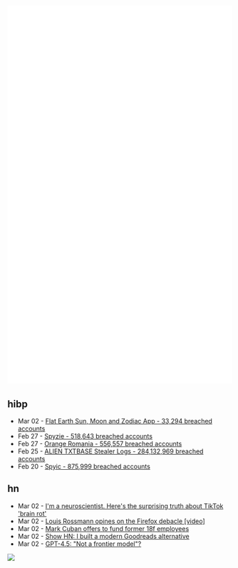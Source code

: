 ![Metrics](https://raw.githubusercontent.com/phixion/phixion/master/metrics.svg)

## hibp

<!--
for https://github.com/phixion/phixion/blob/main/.github/workflows/feeds.yml
-->
<!--START_SECTION:haveibeenpwnd-->
- Mar 02 - [Flat Earth Sun, Moon and Zodiac App - 33,294 breached accounts](https://haveibeenpwned.com/PwnedWebsites#FlatEarthDave)
- Feb 27 - [Spyzie - 518,643 breached accounts](https://haveibeenpwned.com/PwnedWebsites#Spyzie)
- Feb 27 - [Orange Romania - 556,557 breached accounts](https://haveibeenpwned.com/PwnedWebsites#OrangeRomania)
- Feb 25 - [ALIEN TXTBASE Stealer Logs - 284,132,969 breached accounts](https://haveibeenpwned.com/PwnedWebsites#AlienStealerLogs)
- Feb 20 - [Spyic - 875,999 breached accounts](https://haveibeenpwned.com/PwnedWebsites#Spyic)
<!--END_SECTION:haveibeenpwnd-->

## hn

<!--
for https://github.com/phixion/phixion/blob/main/.github/workflows/feeds.yml
-->
<!--START_SECTION:hn-->
- Mar 02 - [I'm a neuroscientist. Here's the surprising truth about TikTok 'brain rot'](https://www.sciencefocus.com/comment/tiktok-braintot-psychologist-explains)
- Mar 02 - [Louis Rossmann opines on the Firefox debacle [video]](https://www.youtube.com/watch?v=-8bTquKjzos)
- Mar 02 - [Mark Cuban offers to fund former 18f employees](https://techcrunch.com/2025/03/01/mark-cuban-offers-to-fund-government-tech-unit-that-was-cut-in-the-middle-of-the-night/)
- Mar 02 - [Show HN: I built a modern Goodreads alternative](https://kaguya.io/)
- Mar 02 - [GPT-4.5: "Not a frontier model"?](https://www.interconnects.ai/p/gpt-45-not-a-frontier-model)
<!--END_SECTION:hn-->

<!--
for https://yhype.me
-->
![](https://hit.yhype.me/github/profile?user_id=13013670)
